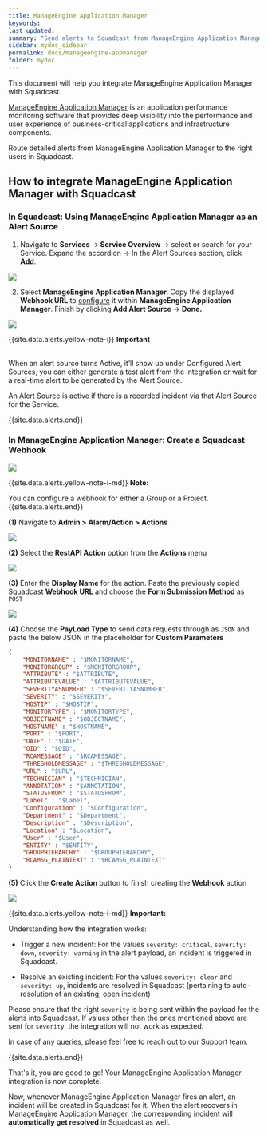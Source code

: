 ```yaml
---
title: ManageEngine Application Manager
keywords: 
last_updated: 
summary: "Send alerts to Squadcast from ManageEngine Application Manager"
sidebar: mydoc_sidebar
permalink: docs/manageengine-appmanager
folder: mydoc
---
```


This document will help you integrate ManageEngine Application Manager with Squadcast.

[ManageEngine Application Manager](https://www.manageengine.com/products/applications_manager/) is an application performance monitoring software that provides deep visibility into the performance and user experience of business-critical applications and infrastructure components.

Route detailed alerts from ManageEngine Application Manager to the right users in Squadcast.

## How to integrate ManageEngine Application Manager with Squadcast

### In Squadcast: Using ManageEngine Application Manager as an Alert Source

1. Navigate to **Services** -> **Service Overview** -> select or search for your Service. Expand the accordion -> In the Alert Sources section, click **Add**.

![](<../../.gitbook/assets/Alert_Sources.png>)

2. Select **ManageEngine Application Manager.** Copy the displayed **Webhook URL** to [configure](manageengine\_appmanager.md#in-manageengine-application-manager-create-a-squadcast-webhook) it within **ManageEngine Application Manager**. Finish by clicking **Add Alert Source** -> **Done.**

![](<../../.gitbook/assets/ManageEngine AppManager.png>)

{{site.data.alerts.yellow-note-i}}
<b>Important</b><br/><br/>
<p>When an alert source turns Active, it’ll show up under Configured Alert Sources, you can either generate a test alert from the integration or wait for a real-time alert to be generated by the Alert Source.</p>
<p>An Alert Source is active if there is a recorded incident via that Alert Source for the Service.</p>
{{site.data.alerts.end}}

### In ManageEngine Application Manager: Create a Squadcast Webhook

![](images/manageengine_appmanager_1.png)

{{site.data.alerts.yellow-note-i-md}}
**Note:**

You can configure a webhook for either a Group or a Project.
{{site.data.alerts.end}}

**(1)** Navigate to **Admin > Alarm/Action > Actions** 

![](images/manageengine_appmanager_2.png)

**(2)** Select the **RestAPI Action** option from the **Actions** menu

![](images/manageengine_appmanager_3.png)

**(3)** Enter the **Display Name** for the action. Paste the previously copied Squadcast **Webhook URL** and choose the **Form Submission Method** as `POST`

![](images/manageengine_appmanager_4.png)

**(4)** Choose the **PayLoad Type** to send data requests through as `JSON` and paste the below JSON in the placeholder for **Custom Parameters**

```json
{
    "MONITORNAME" : "$MONITORNAME",
    "MONITORGROUP" : "$MONITORGROUP",
    "ATTRIBUTE" : "$ATTRIBUTE",
    "ATTRIBUTEVALUE" : "$ATTRIBUTEVALUE",
    "SEVERITYASNUMBER" : "$SEVERITYASNUMBER",
    "SEVERITY" : "$SEVERITY",
    "HOSTIP" : "$HOSTIP",
    "MONITORTYPE" : "$MONITORTYPE",
    "OBJECTNAME" : "$OBJECTNAME",
    "HOSTNAME" : "$HOSTNAME",
    "PORT" : "$PORT",
    "DATE" : "$DATE",
    "OID" : "$OID",
    "RCAMESSAGE" : "$RCAMESSAGE",
    "THRESHOLDMESSAGE" : "$THRESHOLDMESSAGE",
    "URL" : "$URL",
    "TECHNICIAN" : "$TECHNICIAN",
    "ANNOTATION" : "$ANNOTATION",
    "STATUSFROM" : "$STATUSFROM",
    "Label" : "$Label",
    "Configuration" : "$Configuration",
    "Department" : "$Department",
    "Description" : "$Description",
    "Location" : "$Location",
    "User" : "$User",
    "ENTITY" : "$ENTITY",
    "GROUPHIERARCHY" : "$GROUPHIERARCHY",
    "RCAMSG_PLAINTEXT" : "$RCAMSG_PLAINTEXT"
}
```

**(5)** Click the **Create Action** button to finish creating the **Webhook** action

![](images/manageengine_appmanager_5.png)

{{site.data.alerts.yellow-note-i-md}}
**Important:**

Understanding how the integration works:

- Trigger a new incident:
For the values `severity: critical`, `severity: down`, `severity: warning` in the alert payload, an incident is triggered in Squadcast.

- Resolve an existing incident:
For the values `severity: clear` and `severity: up`, incidents are resolved in Squadcast (pertaining to auto-resolution of an existing, open incident)

Please ensure that the right `severity` is being sent within the payload for the alerts into Squadcast. If values other than the ones mentioned above are sent for `severity`, the integration will not work as expected.

In case of any queries, please feel free to reach out to our [Support team](mailto:support@squadcast.com).

{{site.data.alerts.end}}

That's it, you are good to go! Your ManageEngine Application Manager integration is now complete.

Now, whenever ManageEngine Application Manager fires an alert, an incident will be created in Squadcast for it. When the alert recovers in ManageEngine Application Manager, the corresponding incident will **automatically get resolved** in Squadcast as well.
